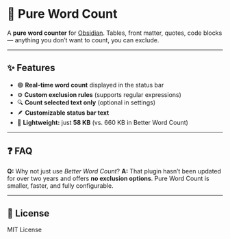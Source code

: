 # 🧮 Pure Word Count

A **pure word counter** for [Obsidian](https://obsidian.md).
Tables, front matter, quotes, code blocks — anything you don’t want to count, you can exclude.

---

## ✨ Features

* 🟢 **Real-time word count** displayed in the status bar
* ⚙️ **Custom exclusion rules** (supports regular expressions)
* 🔍 **Count selected text only** (optional in settings)
* 🪶 **Customizable status bar text**
* 💾 **Lightweight:** just **58 KB** (vs. 660 KB in Better Word Count)

---

## ❓ FAQ

**Q:** Why not just use *Better Word Count*?
**A:** That plugin hasn’t been updated for over two years and offers **no exclusion options**.
Pure Word Count is smaller, faster, and fully configurable.

---

## 📄 License

MIT License
